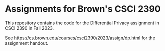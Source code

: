 # Assignments for Brown's CSCI 2390

This repository contains the code for the Differential Privacy assignment in
CSCI 2390 in Fall 2023.

See https://cs.brown.edu/courses/csci2390/2023/assign/dp.html for the assignment
handout.
